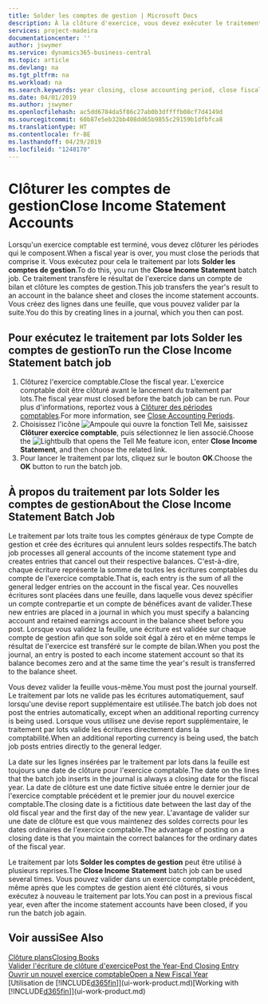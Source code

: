 ```yaml
---
title: Solder les comptes de gestion | Microsoft Docs
description: À la clôture d'exercice, vous devez exécuter le traitement par lots Clôture comptes de gestion afin de clôturer les périodes comptables de l'exercice fiscal.
services: project-madeira
documentationcenter: ''
author: jswymer
ms.service: dynamics365-business-central
ms.topic: article
ms.devlang: na
ms.tgt_pltfrm: na
ms.workload: na
ms.search.keywords: year closing, close accounting period, close fiscal year, bank account detailed trial balance
ms.date: 04/01/2019
ms.author: jswymer
ms.openlocfilehash: ac5dd6784da5f86c27ab0b3dffffb08cf7d4149d
ms.sourcegitcommit: 60b87e5eb32bb408dd65b9855c29159b1dfbfca8
ms.translationtype: HT
ms.contentlocale: fr-BE
ms.lasthandoff: 04/29/2019
ms.locfileid: "1248170"
---
```

# <a name="close-income-statement-accounts"></a><span data-ttu-id="0edc5-103">Clôturer les comptes de gestion</span><span class="sxs-lookup"><span data-stu-id="0edc5-103">Close Income Statement Accounts</span></span>
<span data-ttu-id="0edc5-104">Lorsqu'un exercice comptable est terminé, vous devez clôturer les périodes qui le composent.</span><span class="sxs-lookup"><span data-stu-id="0edc5-104">When a fiscal year is over, you must close the periods that comprise it.</span></span> <span data-ttu-id="0edc5-105">Vous exécutez pour cela le traitement par lots **Solder les comptes de gestion**.</span><span class="sxs-lookup"><span data-stu-id="0edc5-105">To do this, you run the **Close Income Statement** batch job.</span></span> <span data-ttu-id="0edc5-106">Ce traitement transfère le résultat de l'exercice dans un compte de bilan et clôture les comptes de gestion.</span><span class="sxs-lookup"><span data-stu-id="0edc5-106">This job transfers the year's result to an account in the balance sheet and closes the income statement accounts.</span></span> <span data-ttu-id="0edc5-107">Vous créez des lignes dans une feuille, que vous pouvez valider par la suite.</span><span class="sxs-lookup"><span data-stu-id="0edc5-107">You do this by creating lines in a journal, which you then can post.</span></span>

## <a name="to-run-the-close-income-statement-batch-job"></a><span data-ttu-id="0edc5-108">Pour exécutez le traitement par lots Solder les comptes de gestion</span><span class="sxs-lookup"><span data-stu-id="0edc5-108">To run the Close Income Statement batch job</span></span>
1. <span data-ttu-id="0edc5-109">Clôturez l'exercice comptable.</span><span class="sxs-lookup"><span data-stu-id="0edc5-109">Close the fiscal year.</span></span> <span data-ttu-id="0edc5-110">L'exercice comptable doit être clôturé avant le lancement du traitement par lots.</span><span class="sxs-lookup"><span data-stu-id="0edc5-110">The fiscal year must closed before the batch job can be run.</span></span> <span data-ttu-id="0edc5-111">Pour plus d'informations, reportez vous à [Clôturer des périodes comptables](year-close-account-periods.md).</span><span class="sxs-lookup"><span data-stu-id="0edc5-111">For more information, see [Close Accounting Periods](year-close-account-periods.md).</span></span>
2. <span data-ttu-id="0edc5-112">Choisissez l'icône ![Ampoule qui ouvre la fonction Tell Me](media/ui-search/search_small.png "Dites-moi ce que vous voulez faire"), saisissez **Clôturer exercice comptable**, puis sélectionnez le lien associé.</span><span class="sxs-lookup"><span data-stu-id="0edc5-112">Choose the ![Lightbulb that opens the Tell Me feature](media/ui-search/search_small.png "Tell me what you want to do") icon, enter **Close Income Statement**, and then choose the related link.</span></span>
3. <span data-ttu-id="0edc5-113">Pour lancer le traitement par lots, cliquez sur le bouton **OK**.</span><span class="sxs-lookup"><span data-stu-id="0edc5-113">Choose the **OK** button to run the batch job.</span></span>

## <a name="about-the-close-income-statement-batch-job"></a><span data-ttu-id="0edc5-114">À propos du traitement par lots Solder les comptes de gestion</span><span class="sxs-lookup"><span data-stu-id="0edc5-114">About the Close Income Statement Batch Job</span></span>
<span data-ttu-id="0edc5-115">Le traitement par lots traite tous les comptes généraux de type Compte de gestion et crée des écritures qui annulent leurs soldes respectifs.</span><span class="sxs-lookup"><span data-stu-id="0edc5-115">The batch job processes all general accounts of the income statement type and creates entries that cancel out their respective balances.</span></span> <span data-ttu-id="0edc5-116">C'est-à-dire, chaque écriture représente la somme de toutes les écritures comptables du compte de l'exercice comptable.</span><span class="sxs-lookup"><span data-stu-id="0edc5-116">That is, each entry is the sum of all the general ledger entries on the account in the fiscal year.</span></span> <span data-ttu-id="0edc5-117">Ces nouvelles écritures sont placées dans une feuille, dans laquelle vous devez spécifier un compte contrepartie et un compte de bénéfices avant de valider.</span><span class="sxs-lookup"><span data-stu-id="0edc5-117">These new entries are placed in a journal in which you must specify a balancing account and retained earnings account in the balance sheet before you post.</span></span> <span data-ttu-id="0edc5-118">Lorsque vous validez la feuille, une écriture est validée sur chaque compte de gestion afin que son solde soit égal à zéro et en même temps le résultat de l'exercice est transféré sur le compte de bilan.</span><span class="sxs-lookup"><span data-stu-id="0edc5-118">When you post the journal, an entry is posted to each income statement account so that its balance becomes zero and at the same time the year's result is transferred to the balance sheet.</span></span>

<span data-ttu-id="0edc5-119">Vous devez valider la feuille vous-même.</span><span class="sxs-lookup"><span data-stu-id="0edc5-119">You must post the journal yourself.</span></span> <span data-ttu-id="0edc5-120">Le traitement par lots ne valide pas les écritures automatiquement, sauf lorsqu'une devise report supplémentaire est utilisée.</span><span class="sxs-lookup"><span data-stu-id="0edc5-120">The batch job does not post the entries automatically, except when an additional reporting currency is being used.</span></span> <span data-ttu-id="0edc5-121">Lorsque vous utilisez une devise report supplémentaire, le traitement par lots valide les écritures directement dans la comptabilité.</span><span class="sxs-lookup"><span data-stu-id="0edc5-121">When an additional reporting currency is being used, the batch job posts entries directly to the general ledger.</span></span>

<span data-ttu-id="0edc5-122">La date sur les lignes insérées par le traitement par lots dans la feuille est toujours une date de clôture pour l'exercice comptable.</span><span class="sxs-lookup"><span data-stu-id="0edc5-122">The date on the lines that the batch job inserts in the journal is always a closing date for the fiscal year.</span></span> <span data-ttu-id="0edc5-123">La date de clôture est une date fictive située entre le dernier jour de l'exercice comptable précédent et le premier jour du nouvel exercice comptable.</span><span class="sxs-lookup"><span data-stu-id="0edc5-123">The closing date is a fictitious date between the last day of the old fiscal year and the first day of the new year.</span></span> <span data-ttu-id="0edc5-124">L'avantage de valider sur une date de clôture est que vous maintenez des soldes corrects pour les dates ordinaires de l'exercice comptable.</span><span class="sxs-lookup"><span data-stu-id="0edc5-124">The advantage of posting on a closing date is that you maintain the correct balances for the ordinary dates of the fiscal year.</span></span>

<span data-ttu-id="0edc5-125">Le traitement par lots **Solder les comptes de gestion** peut être utilisé à plusieurs reprises.</span><span class="sxs-lookup"><span data-stu-id="0edc5-125">The **Close Income Statement** batch job can be used several times.</span></span> <span data-ttu-id="0edc5-126">Vous pouvez valider dans un exercice comptable précédent, même après que les comptes de gestion aient été clôturés, si vous exécutez à nouveau le traitement par lots.</span><span class="sxs-lookup"><span data-stu-id="0edc5-126">You can post in a previous fiscal year, even after the income statement accounts have been closed, if you run the batch job again.</span></span>

## <a name="see-also"></a><span data-ttu-id="0edc5-127">Voir aussi</span><span class="sxs-lookup"><span data-stu-id="0edc5-127">See Also</span></span>
[<span data-ttu-id="0edc5-128">Clôture plans</span><span class="sxs-lookup"><span data-stu-id="0edc5-128">Closing Books</span></span>](year-close-books.md)  
[<span data-ttu-id="0edc5-129">Valider l'écriture de clôture d'exercice</span><span class="sxs-lookup"><span data-stu-id="0edc5-129">Post the Year-End Closing Entry</span></span>](year-how-post-year-end-close-entry.md)  
[<span data-ttu-id="0edc5-130">Ouvrir un nouvel exercice comptable</span><span class="sxs-lookup"><span data-stu-id="0edc5-130">Open a New Fiscal Year</span></span>](finance-how-open-new-fiscal-year.md)  
<span data-ttu-id="0edc5-131">[Utilisation de [!INCLUDE[d365fin](includes/d365fin_md.md)]](ui-work-product.md)</span><span class="sxs-lookup"><span data-stu-id="0edc5-131">[Working with [!INCLUDE[d365fin](includes/d365fin_md.md)]](ui-work-product.md)</span></span>
